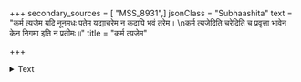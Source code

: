 +++
secondary_sources = [ "MSS_8931",]
jsonClass = "Subhaashita"
text = "कर्म त्यजेम यदि नूनमधः पतेम यद्याचरेम न कदापि भवं तरेम।  \nकर्म त्यजेदिति चरेदिति च प्रवृत्ता भावेन केन निगमा इति न प्रतीमः॥"
title = "कर्म त्यजेम"

+++

<details><summary>Text</summary>

कर्म त्यजेम यदि नूनमधः पतेम यद्याचरेम न कदापि भवं तरेम।  
कर्म त्यजेदिति चरेदिति च प्रवृत्ता भावेन केन निगमा इति न प्रतीमः॥
</details>
